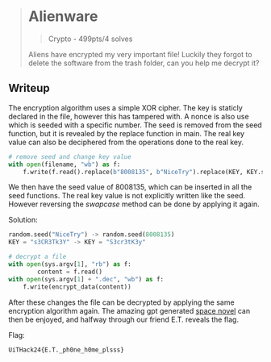 > # Alienware
> > Crypto - 499pts/4 solves
>
> Aliens have encrypted my very important file! Luckily they forgot to delete the software from the trash folder, can you help me decrypt it?

## Writeup

The encryption algorithm uses a simple XOR cipher. The key is staticly declared in the file, however this has tampered with. A nonce is also use which is seeded with a specific number. The seed is removed from the seed function, but it is revealed by the replace function in main. The real key value can also be deciphered from the operations done to the real key.

```py
# remove seed and change key value
with open(filename, "wb") as f:
    f.write(f.read().replace(b"8008135", b"NiceTry").replace(KEY, KEY.swapcase()))
```

We then have the seed value of 8008135, which can be inserted in all the seed functions.
The real key value is not explicitly written like the seed. However reversing the _swapcase_ method can be done by applying it again.

Solution:

```py
random.seed("NiceTry") -> random.seed(8008135)
KEY = "s3CR3Tk3Y" -> KEY = "S3cr3tK3y"

# decrypt a file
with open(sys.argv[1], "rb") as f:
        content = f.read()
with open(sys.argv[1] + ".dec", "wb") as f:
    f.write(encrypt_data(content))
```

After these changes the file can be decrypted by applying the same encryption algorithm again.
The amazing gpt generated [space novel](../src/Stardust-reckoning.txt) can then be enjoyed, and halfway through our friend E.T. reveals the flag.

Flag:

```txt
UiTHack24{E.T._ph0ne_h0me_plsss}
```
